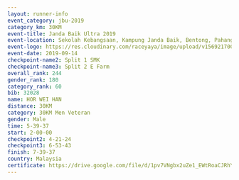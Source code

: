 ```yaml
---
layout: runner-info 
event_category: jbu-2019 
category_km: 30KM 
event-title: Janda Baik Ultra 2019  
event-location: Sekolah Kebangsaan, Kampung Janda Baik, Bentong, Pahang, Malaysia 
event-logo: https://res.cloudinary.com/raceyaya/image/upload/v1569217009/logo/janda-baik_vch1pc.jpg 
event-date: 2019-09-14 
checkpoint-name2: Split 1 SMK 
checkpoint-name3: Split 2 E Farm 
overall_rank: 244
gender_rank: 180
category_rank: 60
bib: 32028
name: HOR WEI HAN
distance: 30KM
category: 30KM Men Veteran
gender: Male
time: 5-39-37
start: 2-00-00
checkpoint2: 4-21-24
checkpoint3: 6-53-43
finish: 7-39-37
country: Malaysia
certificate: https://drive.google.com/file/d/1pv7VNgbx2uZe1_EWtRoaCJRhY4WEzNHc/view?usp=sharing
---
```

